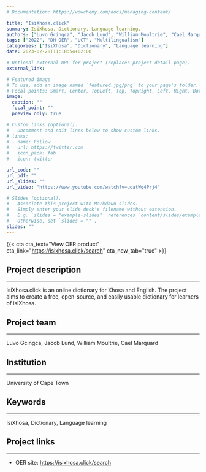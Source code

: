 ```yaml
---
# Documentation: https://wowchemy.com/docs/managing-content/

title: "IsiXhosa.click"
summary: IsiXhosa, Dictionary, Language learning.
authors: ["Luvo Gcingca", "Jacob Lund", "William Moultrie", "Cael Marquard"]
tags: ["2022", "DH OER", "UCT", "Multilingualism"]
categories: ["IsiXhosa", "Dictionary", "Language learning"]
date: 2023-02-28T11:18:54+02:00

# Optional external URL for project (replaces project detail page).
external_link: 

# Featured image
# To use, add an image named `featured.jpg/png` to your page's folder.
# Focal points: Smart, Center, TopLeft, Top, TopRight, Left, Right, BottomLeft, Bottom, BottomRight.
image:
  caption: ""
  focal_point: ""
  preview_only: true

# Custom links (optional).
#   Uncomment and edit lines below to show custom links.
# links:
# - name: Follow
#   url: https://twitter.com
#   icon_pack: fab
#   icon: twitter

url_code: ""
url_pdf: ""
url_slides: ""
url_video: "https://www.youtube.com/watch?v=uoatWq4Prj4"

# Slides (optional).
#   Associate this project with Markdown slides.
#   Simply enter your slide deck's filename without extension.
#   E.g. `slides = "example-slides"` references `content/slides/example-slides.md`.
#   Otherwise, set `slides = ""`.
slides: ""
---
```



{{< cta cta_text="View OER product" cta_link="https://isixhosa.click/search" cta_new_tab="true" >}}

## Project description
---

IsiXhosa.click is an online dictionary for Xhosa and English. The project aims to create a free, open-source, and easily usable dictionary for learners of isiXhosa.

## Project team
---

Luvo Gcingca, Jacob Lund, William Moultrie, Cael Marquard

## Institution
---

University of Cape Town

## Keywords
---

IsiXhosa, Dictionary, Language learning

## Project links
---

- OER site: https://isixhosa.click/search
